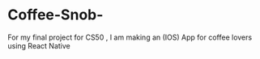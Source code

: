 # Coffee-Snob-
For my final project for CS50 , I am making an (IOS) App for coffee lovers using React Native
